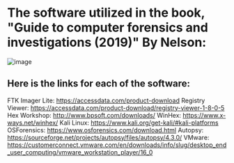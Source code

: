 # The software utilized in the book, "Guide to computer forensics and investigations (2019)" By Nelson:

![image](https://user-images.githubusercontent.com/49658461/152389062-0b758b91-8181-4d22-acf6-910c675ade55.png)

## Here is the links for each of the software:


 FTK Imager Lite:     https://accessdata.com/product-download 
 Registry Viewer:     https://accessdata.com/product-download/registry-viewer-1-8-0-5
 Hex Workshop:        http://www.bpsoft.com/downloads/
 WinHex:              https://www.x-ways.net/winhex/
 Kali Linux:          https://www.kali.org/get-kali/#kali-platforms
 OSForensics:         https://www.osforensics.com/download.html
 Autopsy:             https://sourceforge.net/projects/autopsy/files/autopsy/4.3.0/
 VMware:              https://customerconnect.vmware.com/en/downloads/info/slug/desktop_end_user_computing/vmware_workstation_player/16_0
